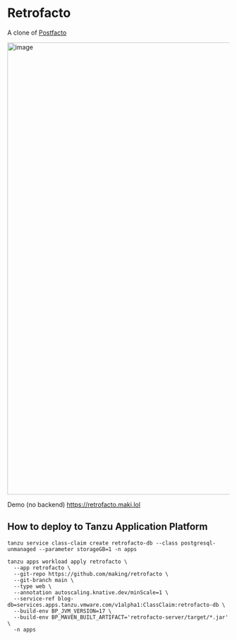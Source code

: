 # Retrofacto

A clone of [Postfacto](https://github.com/vmware-archive/postfacto)

<img width="1024" alt="image" src="https://github.com/making/retrofacto/assets/106908/bf054483-64f3-40e1-a23d-7e8bb9f3a312">

Demo (no backend)
https://retrofacto.maki.lol

## How to deploy to Tanzu Application Platform

```
tanzu service class-claim create retrofacto-db --class postgresql-unmanaged --parameter storageGB=1 -n apps

tanzu apps workload apply retrofacto \
  --app retrofacto \
  --git-repo https://github.com/making/retrofacto \
  --git-branch main \
  --type web \
  --annotation autoscaling.knative.dev/minScale=1 \
  --service-ref blog-db=services.apps.tanzu.vmware.com/v1alpha1:ClassClaim:retrofacto-db \
  --build-env BP_JVM_VERSION=17 \
  --build-env BP_MAVEN_BUILT_ARTIFACT='retrofacto-server/target/*.jar' \
  -n apps
```